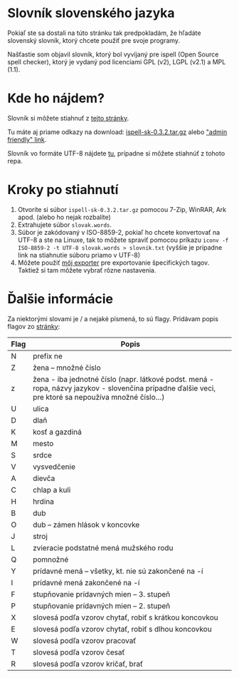# Slovník slovenského jazyka
Pokiaľ ste sa dostali na túto stránku tak predpokladám, že hľadáte slovenský slovník, ktorý chcete použiť pre svoje programy.

Našťastie som objavil slovník, ktorý bol vyvíjaný pre ispell (Open Source spell checker), ktorý je vydaný pod licenciami GPL (v2), LGPL (v2.1) a MPL (1.1).

# Kde ho nájdem?
Slovník si môžete stiahnuť z [tejto stránky](https://sk-spell.sk.cx/ispell-sk).

Tu máte aj priame odkazy na download:
[ispell-sk-0.3.2.tar.gz](https://spell.linux.sk/file_download/19/ispell-sk-0.3.2.tar.gz&)
alebo
["admin friendly" link](https://sk-spell.sk.cx/files/ispell-sk-0.3.2.tar.gz).

Slovník vo formáte UTF-8 nájdete [tu](https://slovnik.brambora.sk/slovnik.txt), prípadne si môžete stiahnúť z tohoto repa.

# Kroky po stiahnutí
1. Otvoríte si súbor `ispell-sk-0.3.2.tar.gz` pomocou 7-Zip, WinRAR, Ark apod. (alebo ho nejak rozbalíte)
2. Extrahujete súbor `slovak.words`.
3. Súbor je zakódovaný v ISO-8859-2, pokiaľ ho chcete konvertovať na UTF-8 a ste na Linuxe, tak to môžete spraviť pomocou príkazu `iconv -f ISO-8859-2 -t UTF-8 slovak.words > slovnik.txt` (vyššie je prípadne link na stiahnutie súboru priamo v UTF-8)
4. Môžete použiť [môj exporter](https://slovnik.brambora.sk/) pre exportovanie špecifických tagov. Taktiež si tam môžete vybrať rôzne nastavenia.

# Ďalšie informácie
Za niektorými slovami je / a nejaké písmená, to sú flagy. Pridávam popis flagov zo [stránky](https://sk-spell.sk.cx/ispell-sk):

| Flag | Popis                                                                                                                                               |
|------|-----------------------------------------------------------------------------------------------------------------------------------------------------|
| N    | prefix ne                                                                                                                                           |
| Z    | žena – množné číslo                                                                                                                                 |
| z    | žena - iba jednotné číslo (napr. látkové podst. mená - ropa, názvy jazykov - slovenčina prípadne ďalšie veci, pre ktoré sa nepoužíva množné číslo…) |
| U    | ulica                                                                                                                                               |
| D    | dlaň                                                                                                                                                |
| K    | kosť a gazdiná                                                                                                                                      |
| M    | mesto                                                                                                                                               |
| S    | srdce                                                                                                                                               |
| V    | vysvedčenie                                                                                                                                         |
| A    | dievča                                                                                                                                              |
| C    | chlap a kuli                                                                                                                                        |
| H    | hrdina                                                                                                                                              |
| B    | dub                                                                                                                                                 |
| O    | dub – zámen hlások v koncovke                                                                                                                       |
| J    | stroj                                                                                                                                               |
| L    | zvieracie podstatné mená mužského rodu                                                                                                              |
| Q    | pomnožné                                                                                                                                            |
| Y    | prídavné mená – všetky, kt. nie sú zakončené na -í                                                                                                  |
| I    | prídavné mená zakončené na -í                                                                                                                       |
| F    | stupňovanie prídavných mien – 3. stupeň                                                                                                             |
| P    | stupňovanie prídavných mien – 2. stupeň                                                                                                             |
| X    | slovesá podľa vzorov chytať, robiť s krátkou koncovkou                                                                                              |
| E    | slovesá podľa vzorov chytať, robiť s dlhou koncovkou                                                                                                |
| W    | slovesá podľa vzorov pracovať                                                                                                                       |
| T    | slovesá podľa vzorov česať                                                                                                                          |
| R    | slovesá podľa vzorov kričať, brať                                                                                                                   |
